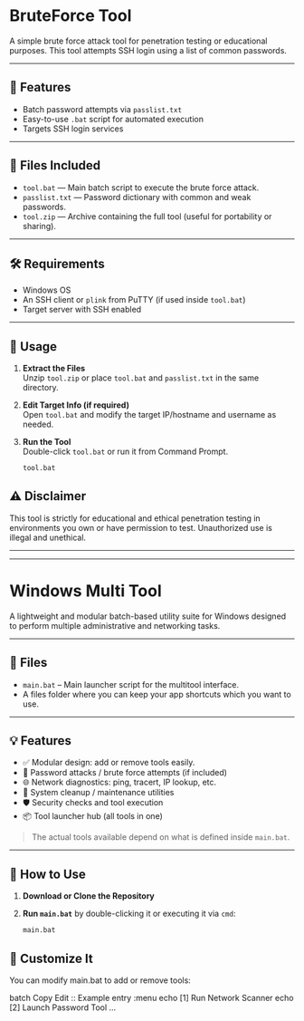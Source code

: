# BruteForce Tool

A simple brute force attack tool for penetration testing or educational purposes. This tool attempts SSH login using a list of common passwords.

---

## 🚀 Features

- Batch password attempts via `passlist.txt`
- Easy-to-use `.bat` script for automated execution
- Targets SSH login services

---

## 📁 Files Included

- `tool.bat` — Main batch script to execute the brute force attack.
- `passlist.txt` — Password dictionary with common and weak passwords.
- `tool.zip` — Archive containing the full tool (useful for portability or sharing).

---

## 🛠️ Requirements

- Windows OS
- An SSH client or `plink` from PuTTY (if used inside `tool.bat`)
- Target server with SSH enabled

---

## 🧪 Usage

1. **Extract the Files**  
   Unzip `tool.zip` or place `tool.bat` and `passlist.txt` in the same directory.

2. **Edit Target Info (if required)**  
   Open `tool.bat` and modify the target IP/hostname and username as needed.

3. **Run the Tool**  
   Double-click `tool.bat` or run it from Command Prompt.

   ```sh
   tool.bat

## ⚠️ Disclaimer
This tool is strictly for educational and ethical penetration testing in environments you own or have permission to test. Unauthorized use is illegal and unethical.

---
---

# Windows Multi Tool

A lightweight and modular batch-based utility suite for Windows designed to perform multiple administrative and networking tasks.

---

## 📂 Files

- `main.bat` – Main launcher script for the multitool interface.
- A files folder where you can keep your app shortcuts which you want to use.

---

## 💡 Features

- ✅ Modular design: add or remove tools easily.
- 🔐 Password attacks / brute force attempts (if included)
- 🌐 Network diagnostics: ping, tracert, IP lookup, etc.
- 🧹 System cleanup / maintenance utilities
- 🛡️ Security checks and tool execution
- 📦 Tool launcher hub (all tools in one)

> The actual tools available depend on what is defined inside `main.bat`.

---

## 🚀 How to Use

1. **Download or Clone the Repository**
2. **Run `main.bat`** by double-clicking it or executing it via `cmd`:

   ```cmd
   main.bat

## 🔧 Customize It
You can modify main.bat to add or remove tools:

batch
Copy
Edit
:: Example entry
:menu
echo [1] Run Network Scanner
echo [2] Launch Password Tool
...
